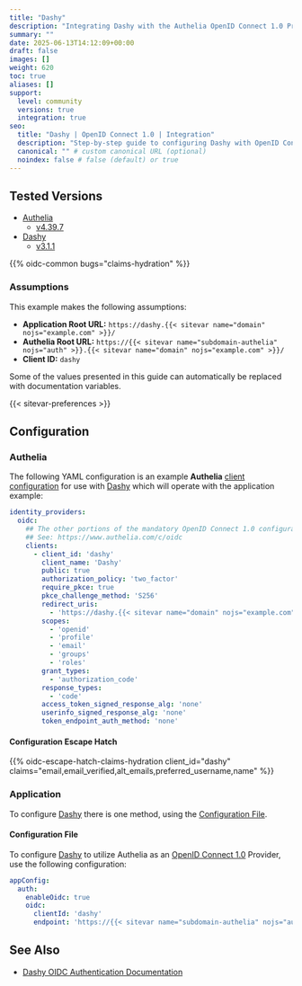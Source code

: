 ```yaml
---
title: "Dashy"
description: "Integrating Dashy with the Authelia OpenID Connect 1.0 Provider."
summary: ""
date: 2025-06-13T14:12:09+00:00
draft: false
images: []
weight: 620
toc: true
aliases: []
support:
  level: community
  versions: true
  integration: true
seo:
  title: "Dashy | OpenID Connect 1.0 | Integration"
  description: "Step-by-step guide to configuring Dashy with OpenID Connect 1.0 for secure SSO. Enhance your login flow using Authelia’s modern identity management."
  canonical: "" # custom canonical URL (optional)
  noindex: false # false (default) or true
---
```


## Tested Versions

- [Authelia]
  - [v4.39.7](https://github.com/authelia/authelia/releases/tag/v4.39.7)
- [Dashy]
  - [v3.1.1](https://github.com/Lissy93/dashy/releases/tag/3.1.1)

{{% oidc-common bugs="claims-hydration" %}}

### Assumptions

This example makes the following assumptions:

- __Application Root URL:__ `https://dashy.{{< sitevar name="domain" nojs="example.com" >}}/`
- __Authelia Root URL:__ `https://{{< sitevar name="subdomain-authelia" nojs="auth" >}}.{{< sitevar name="domain" nojs="example.com" >}}/`
- __Client ID:__ `dashy`

Some of the values presented in this guide can automatically be replaced with documentation variables.

{{< sitevar-preferences >}}

## Configuration

### Authelia

The following YAML configuration is an example __Authelia__ [client configuration] for use with [Dashy] which will operate with the application example:

```yaml {title="configuration.yml"}
identity_providers:
  oidc:
    ## The other portions of the mandatory OpenID Connect 1.0 configuration go here.
    ## See: https://www.authelia.com/c/oidc
    clients:
      - client_id: 'dashy'
        client_name: 'Dashy'
        public: true
        authorization_policy: 'two_factor'
        require_pkce: true
        pkce_challenge_method: 'S256'
        redirect_uris:
          - 'https://dashy.{{< sitevar name="domain" nojs="example.com" >}}'
        scopes:
          - 'openid'
          - 'profile'
          - 'email'
          - 'groups'
          - 'roles'
        grant_types:
          - 'authorization_code'
        response_types:
          - 'code'
        access_token_signed_response_alg: 'none'
        userinfo_signed_response_alg: 'none'
        token_endpoint_auth_method: 'none'
```

#### Configuration Escape Hatch

{{% oidc-escape-hatch-claims-hydration client_id="dashy" claims="email,email_verified,alt_emails,preferred_username,name" %}}

### Application

To configure [Dashy] there is one method, using the [Configuration File](#configuration-file).

#### Configuration File

To configure [Dashy] to utilize Authelia as an [OpenID Connect 1.0] Provider, use the following configuration:

```yaml
appConfig:
  auth:
    enableOidc: true
    oidc:
      clientId: 'dashy'
      endpoint: 'https://{{< sitevar name="subdomain-authelia" nojs="auth" >}}.{{< sitevar name="domain" nojs="example.com" >}}'
```

## See Also

- [Dashy OIDC Authentication Documentation](https://dashy.to/docs/authentication#oidc)

[Authelia]: https://www.authelia.com
[Dashy]: https://dashy.to/
[OpenID Connect 1.0]: ../../introduction.md
[client configuration]: ../../../../configuration/identity-providers/openid-connect/clients.md
